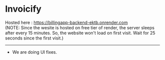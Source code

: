 # Invoicify

Hosted here : https://billingapp-backend-ektb.onrender.com <br>
(NOTE: Since the wesite is hosted on free tier of render, the server sleeps after every 15 minutes. So, the website won't load on first visit. Wait for 25 seconds since the first visit.)

---
- We are doing UI fixes.
